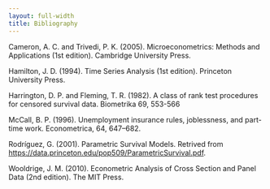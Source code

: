 ```yaml
---
layout: full-width
title: Bibliography
---
```


<p class='hangingindent'>Cameron, A. C. and Trivedi, P. K. (2005). Microeconometrics: Methods and Applications (1st edition). Cambridge University Press.</p>
<p class='hangingindent'>Hamilton, J. D. (1994). Time Series Analysis (1st edition). Princeton University Press.</p>
<p class='hangingindent'>Harrington, D. P. and Fleming, T. R. (1982). A class of rank test procedures for censored survival data. Biometrika 69, 553-566</p>
<p class='hangingindent'>McCall, B. P. (1996). Unemployment insurance rules, joblessness, and part-time work. Econometrica, 64, 647–682.</p>
<p class='hangingindent'>Rodríguez, G. (2001). Parametric Survival Models. Retrived from <a href='https://data.princeton.edu/pop509/ParametricSurvival.pdf'>https://data.princeton.edu/pop509/ParametricSurvival.pdf</a>.</p>
<p class='hangingindent'>Wooldrige, J. M. (2010). Econometric Analysis of Cross Section and Panel Data (2nd edition). The MIT Press.</p>
